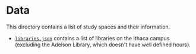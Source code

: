 # Data

This directory contains a list of study spaces and their information.

- [`libraries.json`](./libraries.json) contains a list of libraries on the Ithaca campus (excluding the Adelson Library, which doesn't have well defined hours).